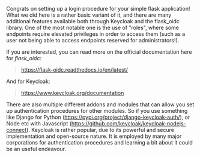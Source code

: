 Congrats on setting up a login procedure for your simple flask application! What we did here is a rather basic variant of it, and there are many additional features available both through Keycloak and the flask_oidc library. One of the most notable one is the use of "roles", where some endpoints require elevated privileges in order to access them (such as a user not being able to access endpoints reserved for administrators!). 

If you are interested, you can read more on the official documentation here for *flask_oidc*:

> https://flask-oidc.readthedocs.io/en/latest/

And for Keycloak:

> https://www.keycloak.org/documentation

There are also multiple different addons and modules that can allow you set up authentication procedures for other modules. So if you use something like Django for Python (https://pypi.org/project/django-keycloak-auth/), or Node etc with Javascript (https://github.com/keycloak/keycloak-nodejs-connect). Keycloak is rather popular, due to its powerful and secure implementation and open-source nature. It is employed by many major corporations for authentication procedures and learning a bit about it could be an useful endeavour. 


